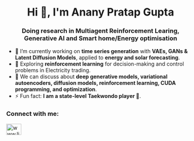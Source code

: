 <h1 align="center">Hi 👋, I'm Anany Pratap Gupta</h1>
<h3 align="center">Doing research in Multiagent Reinforcement Learing, Generative AI and Smart home/Energy optimisation</h3>

- 🔭 I’m currently working on **time series generation** with **VAEs, GANs & Latent Diffusion Models**, applied to **energy and solar forecasting**.  
- 🌱 Exploring **reinforcement learning** for decision-making and control problems in Electricity trading.  
- 💬 We can discuss about **deep generative models, variational autoencoders, diffusion models, reinforcement learning, CUDA programming, and optimization**.  
- ⚡ Fun fact: **I am a state-level Taekwondo player 🥋**.  


<h3 align="left">Connect with me:</h3>
<p align="left">
<a href="[https://linkedin.com/in/www.linkedin.com/in/anany-pratap-gupta-b2a274235](https://www.linkedin.com/in/anany-pratap-gupta/)" target="blank"><img align="center" src="https://raw.githubusercontent.com/rahuldkjain/github-profile-readme-generator/master/src/images/icons/Social/linked-in-alt.svg" alt="www.linkedin.com/in/anany-pratap-gupta-b2a274235" height="30" width="40" /></a>
</p>


<!--
**Ananypratap007/Ananypratap007** is a ✨ _special_ ✨ repository because its `README.md` (this file) appears on your GitHub profile.

Here are some ideas to get you started:

- 🔭 I’m currently working on ...
- 🌱 I’m currently learning ...
- 👯 I’m looking to collaborate on ...
- 🤔 I’m looking for help with ...
- 💬 Ask me about ...
- 📫 How to reach me: ...
- 😄 Pronouns: ...
- ⚡ Fun fact: ...
-->
